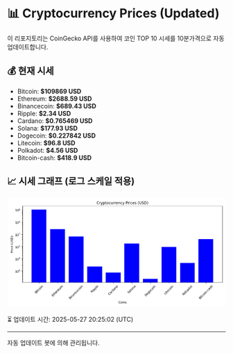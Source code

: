 
# 📊 Cryptocurrency Prices (Updated)

이 리포지토리는 CoinGecko API를 사용하여 코인 TOP 10 시세를 10분가격으로 자동 업데이트합니다.

## 💰 현재 시세
- Bitcoin: **$109869 USD**
- Ethereum: **$2688.59 USD**
- Binancecoin: **$689.43 USD**
- Ripple: **$2.34 USD**
- Cardano: **$0.765469 USD**
- Solana: **$177.93 USD**
- Dogecoin: **$0.227842 USD**
- Litecoin: **$96.8 USD**
- Polkadot: **$4.56 USD**
- Bitcoin-cash: **$418.9 USD**

## 📈 시세 그래프 (로그 스케일 적용)
![Crypto Prices](crypto_prices.png)

⏳ 업데이트 시간: 2025-05-27 20:25:02 (UTC)

---
자동 업데이트 봇에 의해 관리됩니다.
